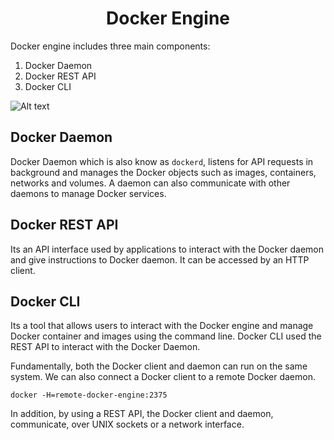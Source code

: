 <h1 align="center"> Docker Engine</h1>

Docker engine includes three main components:

1. Docker Daemon
2. Docker REST API
3. Docker CLI

![Alt text](../../../../../../Downloads/Picture1-15.png)

## Docker Daemon

Docker Daemon which is also know as `dockerd`, listens for API requests in background and manages the Docker objects such as images, containers, networks and volumes.
A daemon can also communicate with other daemons to manage Docker services.

## Docker REST API

Its an API interface used by applications to interact with the Docker daemon and give instructions to Docker daemon. It can be accessed by an HTTP client.

## Docker CLI

Its a tool that allows users to interact with the Docker engine and manage Docker container and images using the command line.
Docker CLI used the REST API to interact with the Docker Daemon.

Fundamentally, both the Docker client and daemon can run on the same system. We can also connect a Docker client to a remote Docker daemon.

```
docker -H=remote-docker-engine:2375
```

In addition, by using a REST API, the Docker client and daemon, communicate, over UNIX sockets or a network interface.